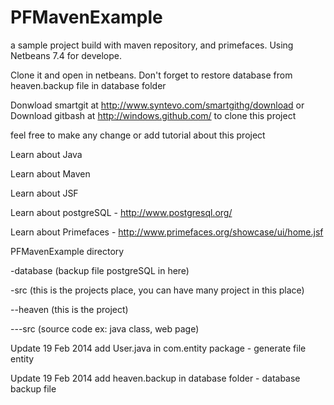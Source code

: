 PFMavenExample
==============

a sample project build with maven repository, and primefaces. Using Netbeans 7.4 for develope.

Clone it and open in netbeans. Don't forget to restore database from heaven.backup file in database folder

Donwload smartgit at http://www.syntevo.com/smartgithg/download or
Download gitbash at http://windows.github.com/
to clone this project

feel free to make any change or add tutorial about this project

Learn about Java

Learn about Maven

Learn about JSF

Learn about postgreSQL - http://www.postgresql.org/

Learn about Primefaces - http://www.primefaces.org/showcase/ui/home.jsf

PFMavenExample directory

-database (backup file postgreSQL in here)

-src (this is the projects place, you can have many project in this place)

--heaven (this is the project)

---src (source code ex: java class, web page)


Update 19 Feb 2014 add User.java in com.entity package - generate file entity

Update 19 Feb 2014 add heaven.backup in database folder - database backup file

